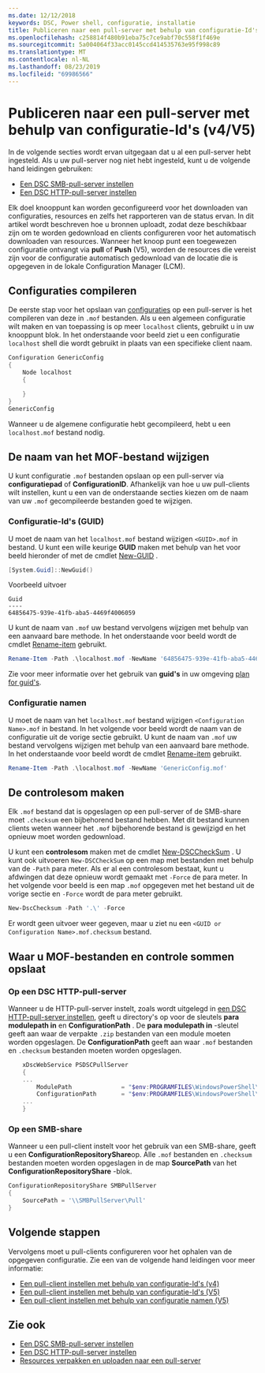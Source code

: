 ```yaml
---
ms.date: 12/12/2018
keywords: DSC, Power shell, configuratie, installatie
title: Publiceren naar een pull-server met behulp van configuratie-Id's (v4/V5)
ms.openlocfilehash: c258814f480b91eba75c7ce9abf70c558f1f469e
ms.sourcegitcommit: 5a004064f33acc0145ccd414535763e95f998c89
ms.translationtype: MT
ms.contentlocale: nl-NL
ms.lasthandoff: 08/23/2019
ms.locfileid: "69986566"
---
```

# <a name="publish-to-a-pull-server-using-configuration-ids-v4v5"></a>Publiceren naar een pull-server met behulp van configuratie-Id's (v4/V5)

In de volgende secties wordt ervan uitgegaan dat u al een pull-server hebt ingesteld. Als u uw pull-server nog niet hebt ingesteld, kunt u de volgende hand leidingen gebruiken:

- [Een DSC SMB-pull-server instellen](pullServerSmb.md)
- [Een DSC HTTP-pull-server instellen](pullServer.md)

Elk doel knooppunt kan worden geconfigureerd voor het downloaden van configuraties, resources en zelfs het rapporteren van de status ervan. In dit artikel wordt beschreven hoe u bronnen uploadt, zodat deze beschikbaar zijn om te worden gedownload en clients configureren voor het automatisch downloaden van resources. Wanneer het knoop punt een toegewezen configuratie ontvangt via **pull** of **Push** (V5), worden de resources die vereist zijn voor de configuratie automatisch gedownload van de locatie die is opgegeven in de lokale Configuration Manager (LCM).

## <a name="compile-configurations"></a>Configuraties compileren

De eerste stap voor het opslaan van [configuraties](../configurations/configurations.md) op een pull-server is het compileren van deze in `.mof` bestanden. Als u een algemeen configuratie wilt maken en van toepassing is op meer `localhost` clients, gebruikt u in uw knooppunt blok. In het onderstaande voor beeld ziet u een configuratie `localhost` shell die wordt gebruikt in plaats van een specifieke client naam.

```powershell
Configuration GenericConfig
{
    Node localhost
    {

    }
}
GenericConfig
```

Wanneer u de algemene configuratie hebt gecompileerd, hebt u een `localhost.mof` bestand nodig.

## <a name="renaming-the-mof-file"></a>De naam van het MOF-bestand wijzigen

U kunt configuratie `.mof` bestanden opslaan op een pull-server via **configuratiepad** of **ConfigurationID**. Afhankelijk van hoe u uw pull-clients wilt instellen, kunt u een van de onderstaande secties kiezen om de naam van uw `.mof` gecompileerde bestanden goed te wijzigen.

### <a name="configuration-ids-guid"></a>Configuratie-Id's (GUID)

U moet de naam van het `localhost.mof` bestand wijzigen `<GUID>.mof` in bestand. U kunt een wille keurige **GUID** maken met behulp van het voor beeld hieronder of met de cmdlet [New-GUID](/powershell/module/microsoft.powershell.utility/new-guid) .

```powershell
[System.Guid]::NewGuid()
```

Voorbeeld uitvoer

```Output
Guid
----
64856475-939e-41fb-aba5-4469f4006059
```

U kunt de naam van `.mof` uw bestand vervolgens wijzigen met behulp van een aanvaard bare methode. In het onderstaande voor beeld wordt de cmdlet [Rename-item](/powershell/module/microsoft.powershell.management/rename-item) gebruikt.

```powershell
Rename-Item -Path .\localhost.mof -NewName '64856475-939e-41fb-aba5-4469f4006059.mof'
```

Zie voor meer informatie over het gebruik van **guid's** in uw omgeving [plan for guid's](/powershell/dsc/secureserver#guids).

### <a name="configuration-names"></a>Configuratie namen

U moet de naam van het `localhost.mof` bestand wijzigen `<Configuration Name>.mof` in bestand. In het volgende voor beeld wordt de naam van de configuratie uit de vorige sectie gebruikt. U kunt de naam van `.mof` uw bestand vervolgens wijzigen met behulp van een aanvaard bare methode. In het onderstaande voor beeld wordt de cmdlet [Rename-item](/powershell/module/microsoft.powershell.management/rename-item) gebruikt.

```powershell
Rename-Item -Path .\localhost.mof -NewName 'GenericConfig.mof'
```

## <a name="create-the-checksum"></a>De controlesom maken

Elk `.mof` bestand dat is opgeslagen op een pull-server of de SMB-share moet `.checksum` een bijbehorend bestand hebben.
Met dit bestand kunnen clients weten wanneer het `.mof` bijbehorende bestand is gewijzigd en het opnieuw moet worden gedownload.

U kunt een **controlesom** maken met de cmdlet [New-DSCCheckSum](/powershell/module/psdesiredstateconfiguration/new-dscchecksum) . U kunt ook uitvoeren `New-DSCCheckSum` op een map met bestanden met behulp van de `-Path` para meter.
Als er al een controlesom bestaat, kunt u afdwingen dat deze opnieuw wordt gemaakt met `-Force` de para meter. In het volgende voor beeld is een map `.mof` opgegeven met het bestand uit de vorige sectie en `-Force` wordt de para meter gebruikt.

```powershell
New-DscChecksum -Path '.\' -Force
```

Er wordt geen uitvoer weer gegeven, maar u ziet nu een `<GUID or Configuration Name>.mof.checksum` bestand.

## <a name="where-to-store-mof-files-and-checksums"></a>Waar u MOF-bestanden en controle sommen opslaat

### <a name="on-a-dsc-http-pull-server"></a>Op een DSC HTTP-pull-server

Wanneer u de HTTP-pull-server instelt, zoals wordt uitgelegd in [een DSC HTTP-pull-server instellen](pullServer.md), geeft u directory's op voor de sleutels **para modulepath in** en **ConfigurationPath** . De **para modulepath in** -sleutel geeft aan waar de verpakte `.zip` bestanden van een module moeten worden opgeslagen. De **ConfigurationPath** geeft aan waar `.mof` bestanden en `.checksum` bestanden moeten worden opgeslagen.

```powershell
    xDscWebService PSDSCPullServer
    {
    ...
        ModulePath              = "$env:PROGRAMFILES\WindowsPowerShell\DscService\Modules"
        ConfigurationPath       = "$env:PROGRAMFILES\WindowsPowerShell\DscService\Configuration"
    ...
    }

```

### <a name="on-an-smb-share"></a>Op een SMB-share

Wanneer u een pull-client instelt voor het gebruik van een SMB-share, geeft u een **ConfigurationRepositoryShare**op.
Alle `.mof` bestanden en `.checksum` bestanden moeten worden opgeslagen in de map **SourcePath** van het **ConfigurationRepositoryShare** -blok.

```powershell
ConfigurationRepositoryShare SMBPullServer
{
    SourcePath = '\\SMBPullServer\Pull'
}
```

## <a name="next-steps"></a>Volgende stappen

Vervolgens moet u pull-clients configureren voor het ophalen van de opgegeven configuratie. Zie een van de volgende hand leidingen voor meer informatie:

- [Een pull-client instellen met behulp van configuratie-Id's (v4)](pullClientConfigId4.md)
- [Een pull-client instellen met behulp van configuratie-Id's (V5)](pullClientConfigId.md)
- [Een pull-client instellen met behulp van configuratie namen (V5)](pullClientConfigNames.md)

## <a name="see-also"></a>Zie ook

- [Een DSC SMB-pull-server instellen](pullServerSmb.md)
- [Een DSC HTTP-pull-server instellen](pullServer.md)
- [Resources verpakken en uploaden naar een pull-server](package-upload-resources.md)
